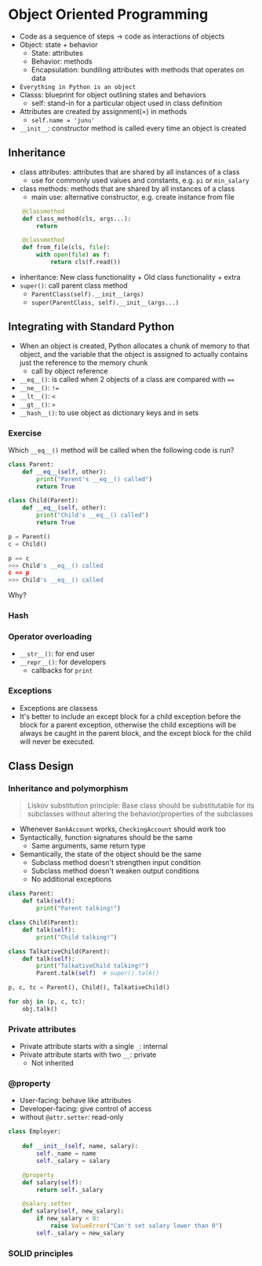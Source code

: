 # Object Oriented Programming

- Code as a sequence of steps -> code as interactions of objects
- Object: state + behavior
    - State: attributes
    - Behavior: methods
    - Encapsulation: bundiling attributes with methods that operates on data
- `Everything in Python is an object`
- Classs: blueprint for object outlining states and behaviors
    - self: stand-in for a particular object used in class definition
- Attributes are created by assignment(=) in methods
    - `self.name = 'junu'`
- `__init__`: constructor method is called every time an object is created

## Inheritance

- class attributes: attributes that are shared by all instances of a class
    - use for commonly used values and constants, e.g. `pi` or `min_salary`
- class methods: methods that are shared by all instances of a class
    - main use: alternative constructor, e.g. create instance from file

```python
    @classmethod
    def class_method(cls, args...):
        return

    @classmethod
    def from_file(cls, file):
        with open(file) as f:
            return cls(f.read())
```

- Inheritance: New class functionality + Old class functionality + extra
- `super()`: call parent class method
    - `ParentClass(self).__init__(args)`
    - `super(ParentClass, self).__init__(args...)`

## Integrating with Standard Python

- When an object is created, Python allocates a chunk of memory to that object, and the variable that the object is assigned to actually contains just the reference to the memory chunk
     - call by object reference
- `__eq__()`: is called when 2 objects of a class are compared with `==`
- `__ne__()`: `!=`
- `__lt__()`: `<`
- `__gt__()`: `>`
- `__hash__()`: to use object as dictionary keys and in sets

### Exercise

Which `__eq__()` method will be called when the following code is run?

```python
class Parent:
    def __eq__(self, other):
        print("Parent's __eq__() called")
        return True

class Child(Parent):
    def __eq__(self, other):
        print("Child's __eq__() called")
        return True

p = Parent()
c = Child()

p == c 
>>> Child's __eq__() called
c == p
>>> Child's __eq__() called
```

Why?


### Hash

### Operator overloading

- `__str__()`: for end user
- `__repr__()`: for developers
    - callbacks for `print`

### Exceptions

- Exceptions are classess
- It's better to include an except block for a child exception before the block for a parent exception, otherwise the child exceptions will be always be caught in the parent block, and the except block for the child will never be executed.

## Class Design

### Inheritance and polymorphism

> Liskov substitution principle: Base class should be substitutable for its subclasses without altering the behavior/properties of the subclasses

- Whenever `BankAccount` works, `CheckingAccount` should work too
- Syntactically, function signatures should be the same
    - Same arguments, same return type
- Semantically, the state of the object should be the same
    - Subclass method doesn't strengthen input condition
    - Subclass method doesn't weaken output conditions
    - No additional exceptions

```python
class Parent:
    def talk(self):
        print("Parent talking!")     

class Child(Parent):
    def talk(self):
        print("Child talking!")          

class TalkativeChild(Parent):
    def talk(self):
        print("TalkativeChild talking!")
        Parent.talk(self)  # super().talk()

p, c, tc = Parent(), Child(), TalkativeChild()

for obj in (p, c, tc):
    obj.talk()
```

### Private attributes

- Private attribute starts with a single `_`: internal
- Private attribute starts with two `__`: private
    - Not inherited

### @property

- User-facing: behave like attributes
- Developer-facing: give control of access
- without `@attr.setter`: read-only

```python
class Employer:
    
    def __init__(self, name, salary):
        self._name = name
        self._salary = salary

    @property
    def salary(self):
        return self._salary

    @salary.setter
    def salary(self, new_salary):
        if new_salary < 0:
            raise ValueError("Can't set salary lower than 0")
        self._salary = new_salary
```

### SOLID principles


